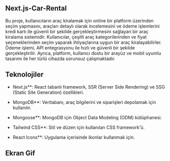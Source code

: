## Next.js-Car-Rental

Bu proje, kullanıcıların araç kiralamak için online bir platform üzerinden seçim yapmasını, araçları detaylı olarak incelemesini ve ödeme işlemlerini kredi kartı ile güvenli bir şekilde gerçekleştirmesini sağlayan bir araç kiralama sistemidir. 
Kullanıcılar, çeşitli araç kategorilerinden ve fiyat seçeneklerinden seçim yaparak ihtiyaçlarına uygun bir araç kiralayabilirler.
Ödeme işlemi,  API entegrasyonu ile hızlı ve güvenli bir şekilde gerçekleştirilir.
Ayrıca, platform, kullanıcı dostu bir arayüz ve mobil uyumlu tasarımı ile her türlü cihazda sorunsuz çalışmaktadır.

## Teknolojiler

* Next.js**: React tabanlı framework, SSR (Server Side Rendering) ve SSG (Static Site Generation) özellikleri.
  
* MongoDB**: Veritabanı, araç bilgilerini ve siparişleri depolamak için kullanılır.
  
* Mongoose**: MongoDB için Object Data Modeling (ODM) kütüphanesi.

* Tailwind CSS**: Stil ve düzen için kullanılan CSS framework'ü.

* React Icons**: Uygulama içerisinde ikonlar kullanmak için.


## Ekran Gif
